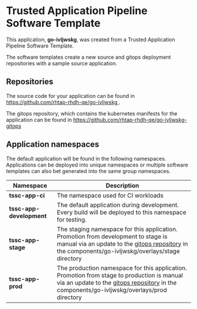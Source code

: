# Trusted Application Pipeline Software Template

This application, **go-ivljwskg**, was created from a Trusted Application Pipeline Software Template.

The software templates create a new source and gitops deployment repositories with a sample source application. 

## Repositories

The source code for your application can be found in [https://github.com/rhtap-rhdh-qe/go-ivljwskg ](https://github.com/rhtap-rhdh-qe/go-ivljwskg ).
 
The gitops repository, which contains the kubernetes manifests for the application can be found in 
[https://github.com/rhtap-rhdh-qe/go-ivljwskg-gitops ](https://github.com/rhtap-rhdh-qe/go-ivljwskg-gitops ) 

## Application namespaces 

The default application will be found in the following namespaces. Applications can be deployed into unique namespaces or multiple software templates can also bet generated into the same group namespaces.  

|  Namespace   |  Description   |  
| -------- | -------- |
| **tssc-app-ci** | The namespace used for CI workloads |
| **tssc-app-development** | The default application during development. Every build will be deployed to this namespace for testing. |
| **tssc-app-stage** | The staging namespace for this application. Promotion from development to stage is manual via an update to the [gitops repository](https://github.com/rhtap-rhdh-qe/go-ivljwskg-gitops ) in the components/go-ivljwskg/overlays/stage directory |
| **tssc-app-prod** | The production namespace for this application. Promotion from stage to production is manual via an update to the [gitops repository](https://github.com/rhtap-rhdh-qe/go-ivljwskg-gitops ) in the components/go-ivljwskg/overlays/prod directory |